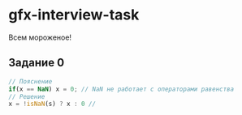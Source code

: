 # gfx-interview-task
Всем мороженое!

## Задание 0
```js
// Пояснение
if(x == NaN) x = 0; // NaN не работает с операторами равенства
// Решение
x = !isNaN(s) ? x : 0 // 
```
